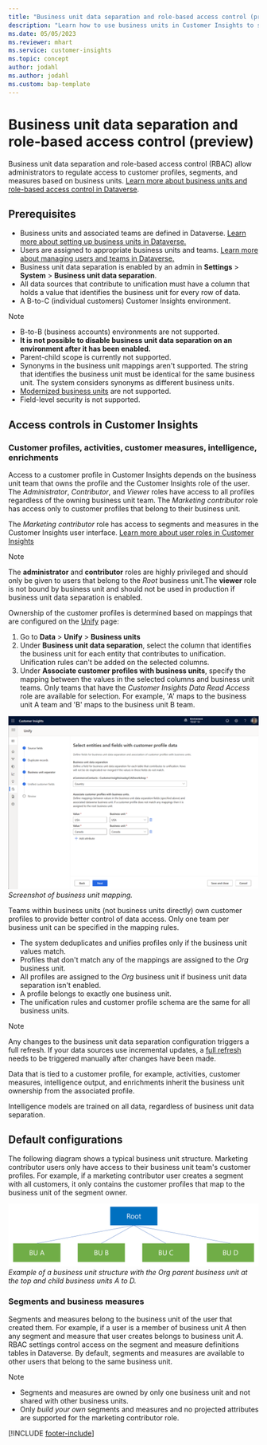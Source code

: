 ```yaml
---
title: "Business unit data separation and role-based access control (preview)"
description: "Learn how to use business units in Customer Insights to separate data."
ms.date: 05/05/2023
ms.reviewer: mhart
ms.service: customer-insights
ms.topic: concept
author: jodahl
ms.author: jodahl
ms.custom: bap-template
---
```


# Business unit data separation and role-based access control (preview)

Business unit data separation and role-based access control (RBAC) allow administrators to regulate access to customer profiles, segments, and measures based on business units. [Learn more about business units and role-based access control in Dataverse](/power-platform/admin/wp-security-cds).

## Prerequisites

- Business units and associated teams are defined in Dataverse. [Learn more about setting up business units in Dataverse.](/power-platform/admin/create-edit-business-units)
- Users are assigned to appropriate business units and teams. [Learn more about managing users and teams in Dataverse.](/power-platform/admin/users-settings)
- Business unit data separation is enabled by an admin in **Settings** > **System** > **Business unit data separation**.
- All data sources that contribute to unification must have a column that holds a value that identifies the business unit for every row of data.
- A B-to-C (individual customers) Customer Insights environment.

> [!NOTE]
>
> - B-to-B (business accounts) environments are not supported.
> - **It is not possible to disable business unit data separation on an environment after it has been enabled.**
> - Parent-child scope is currently not supported.
> - Synonyms in the business unit mappings aren't supported. The string that identifies the business unit must be identical for the same business unit. The system considers synonyms as different business units.
> - [Modernized business units](/power-platform/admin/wp-security-cds#matrix-data-access-structure-modernized-business-units) are not supported.
> - Field-level security is not supported.

## Access controls in Customer Insights

### Customer profiles, activities, customer measures, intelligence, enrichments

Access to a customer profile in Customer Insights depends on the business unit team that owns the profile and the Customer Insights role of the user. The *Administrator*, *Contributor*, and *Viewer* roles have access to all profiles regardless of the owning business unit team. The *Marketing contributor* role has access only to customer profiles that belong to their business unit.

The *Marketing contributor* role has access to segments and measures in the Customer Insights user interface. [Learn more about user roles in Customer Insights](permissions.md)

> [!NOTE]
>
> The **administrator** and **contributor** roles are highly privileged and should only be given to users that belong to the *Root* business unit.The **viewer** role is not bound by business unit and should not be used in production if business unit data separation is enabled.

Ownership of the customer profiles is determined based on mappings that are configured on the [Unify](data-unification.md) page:

1. Go to **Data** > **Unify** > **Business units**
2. Under **Business unit data separation**, select the column that identifies the business unit for each entity that contributes to unification. Unification rules can't be added on the selected columns.
3. Under **Associate customer profiles with business units**, specify the mapping between the values in the selected columns and business unit teams. Only teams that have the *Customer Insights Data Read Access* role are available for selection. For example, 'A' maps to the business unit A team and 'B' maps to the business unit B team.

![Screenshot of business unit mappings.](media/BU_mappings.png)
*Screenshot of business unit mapping.*

Teams within business units (not business units directly) own customer profiles to provide better control of data access. Only one team per business unit can be specified in the mapping rules.

- The system deduplicates and unifies profiles only if the business unit values match.
- Profiles that don't match any of the mappings are assigned to the *Org* business unit.
- All profiles are assigned to the *Org* business unit if business unit data separation isn't enabled.
- A profile belongs to exactly one business unit.
- The unification rules and customer profile schema are the same for all business units.

> [!NOTE]
> Any changes to the business unit data separation configuration triggers a full refresh. If your data sources use incremental updates, a [full refresh](incremental-refresh-data-sources.md#run-a-one-time-full-refresh-for-azure-data-lake-data-sources) needs to be triggered manually after changes have been made.

Data that is tied to a customer profile, for example, activities, customer measures, intelligence output, and enrichments inherit the business unit ownership from the associated profile.

Intelligence models are trained on all data, regardless of business unit data separation.

## Default configurations

The following diagram shows a typical business unit structure. Marketing contributor users only have access to their business unit team's customer profiles. For example, if a marketing contributor user creates a segment with all customers, it only contains the customer profiles that map to the business unit of the segment owner.

![Example of a business unit structure with the Org parent business unit at the top and child business units A to D.](media/BU_structure_example_Root.png)
*Example of a business unit structure with the Org parent business unit at the top and child business units A to D.*

### Segments and business measures

Segments and measures belong to the business unit of the user that created them. For example, if a user is a member of business unit *A* then any segment and measure that user creates belongs to business unit *A*. RBAC settings control access on the segment and measure definitions tables in Dataverse. By default, segments and measures are available to other users that belong to the same business unit.

> [!NOTE]
>
> - Segments and measures are owned by only one business unit and not shared with other business units.
> - Only *build your own* segments and measures and no projected attributes are supported for the marketing contributor role.

[!INCLUDE [footer-include](includes/footer-banner.md)]
